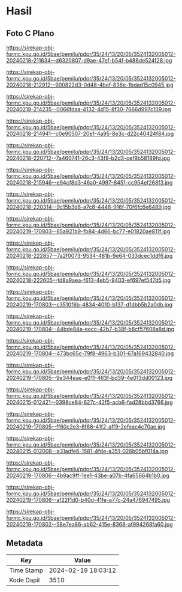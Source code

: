 # Hasil

## Foto C Plano

https://sirekap-obj-formc.kpu.go.id/5bae/pemilu/pdpr/35/24/13/20/05/3524132005012-20240218-211634--d6320807-d9ae-47ef-b54f-b488de524f28.jpg

https://sirekap-obj-formc.kpu.go.id/5bae/pemilu/pdpr/35/24/13/20/05/3524132005012-20240218-212912--900822d3-0d48-4bef-836e-1bdad15c0945.jpg

https://sirekap-obj-formc.kpu.go.id/5bae/pemilu/pdpr/35/24/13/20/05/3524132005012-20240218-214235--0066fdaa-4132-4d15-8f30-7666d997c109.jpg

https://sirekap-obj-formc.kpu.go.id/5bae/pemilu/pdpr/35/24/13/20/05/3524132005012-20240218-214941--c0e90507-20e1-4a95-8e3c-d22c40424f84.jpg

https://sirekap-obj-formc.kpu.go.id/5bae/pemilu/pdpr/35/24/13/20/05/3524132005012-20240218-220712--7a460741-26c3-43f9-b2d3-cef9b58189fd.jpg

https://sirekap-obj-formc.kpu.go.id/5bae/pemilu/pdpr/35/24/13/20/05/3524132005012-20240218-215946--e94cf8d3-46a0-4997-8451-cc954ef268f3.jpg

https://sirekap-obj-formc.kpu.go.id/5bae/pemilu/pdpr/35/24/13/20/05/3524132005012-20240218-220314--9c15b3d8-a7c8-4448-916f-70f6fc6e6489.jpg

https://sirekap-obj-formc.kpu.go.id/5bae/pemilu/pdpr/35/24/13/20/05/3524132005012-20240219-170803--65a921b9-fb84-4d66-bc77-e01820ae811f.jpg

https://sirekap-obj-formc.kpu.go.id/5bae/pemilu/pdpr/35/24/13/20/05/3524132005012-20240218-222857--7a2f0073-9534-481b-9e64-033dcec1ddf6.jpg

https://sirekap-obj-formc.kpu.go.id/5bae/pemilu/pdpr/35/24/13/20/05/3524132005012-20240218-222605--fd8a9aea-f613-4eb5-9403-ef697ef547d5.jpg

https://sirekap-obj-formc.kpu.go.id/5bae/pemilu/pdpr/35/24/13/20/05/3524132005012-20240219-170803--c3510f8b-4834-4010-b137-d1dbb5b2a0db.jpg

https://sirekap-obj-formc.kpu.go.id/5bae/pemilu/pdpr/35/24/13/20/05/3524132005012-20240219-170804--44bde84a-eecc-42b7-b38f-b6cf57608a8d.jpg

https://sirekap-obj-formc.kpu.go.id/5bae/pemilu/pdpr/35/24/13/20/05/3524132005012-20240219-170804--473bc65c-79f8-4963-b301-67a169432840.jpg

https://sirekap-obj-formc.kpu.go.id/5bae/pemilu/pdpr/35/24/13/20/05/3524132005012-20240219-170805--9e344eae-e011-463f-bd39-4e013dd00123.jpg

https://sirekap-obj-formc.kpu.go.id/5bae/pemilu/pdpr/35/24/13/20/05/3524132005012-20240215-012421--0398ce84-627c-42f5-acb6-fad28bbd3766.jpg

https://sirekap-obj-formc.kpu.go.id/5bae/pemilu/pdpr/35/24/13/20/05/3524132005012-20240219-170805--ff60c2e3-8f68-41f2-aff9-2efeac4c70ae.jpg

https://sirekap-obj-formc.kpu.go.id/5bae/pemilu/pdpr/35/24/13/20/05/3524132005012-20240215-012008--a31adfe6-1581-4fde-a351-026b05bf014a.jpg

https://sirekap-obj-formc.kpu.go.id/5bae/pemilu/pdpr/35/24/13/20/05/3524132005012-20240219-170806--4b9ac9ff-1ee1-43be-a07b-4fa65664b1b0.jpg

https://sirekap-obj-formc.kpu.go.id/5bae/pemilu/pdpr/35/24/13/20/05/3524132005012-20240219-170806--af22f1d0-b40d-41fe-a77c-24a476947495.jpg

https://sirekap-obj-formc.kpu.go.id/5bae/pemilu/pdpr/35/24/13/20/05/3524132005012-20240219-170802--58e7ea86-ab62-415e-8368-af994268fa60.jpg


## Metadata

| Key        | Value               |
| ---------- | ------------------- |
| Time Stamp | 2024-02-19 18:03:12 |
| Kode Dapil | 3510                |



